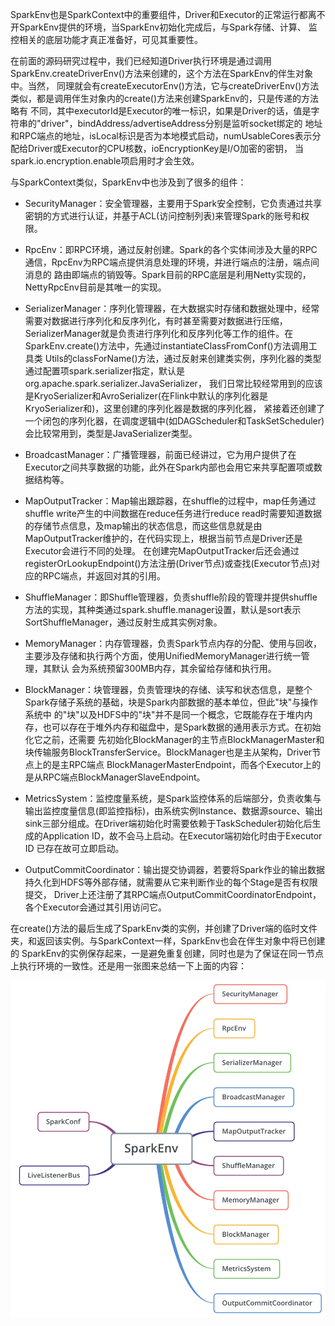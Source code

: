 SparkEnv也是SparkContext中的重要组件，Driver和Executor的正常运行都离不开SparkEnv提供的环境，当SparkEnv初始化完成后，与Spark存储、计算、
监控相关的底层功能才真正准备好，可见其重要性。

在前面的源码研究过程中，我们已经知道Driver执行环境是通过调用SparkEnv.createDriverEnv()方法来创建的，这个方法在SparkEnv的伴生对象中。当然，
同理就会有createExecutorEnv()方法，它与createDriverEnv()方法类似，都是调用伴生对象内的create()方法来创建SparkEnv的，只是传递的方法略有
不同，其中executorId是Executor的唯一标识，如果是Driver的话，值是字符串的"driver"，bindAddress/advertiseAddress分别是监听socket绑定的
地址和RPC端点的地址，isLocal标识是否为本地模式启动，numUsableCores表示分配给Driver或Executor的CPU核数，ioEncryptionKey是I/O加密的密钥，
当spark.io.encryption.enable项启用时才会生效。

与SparkContext类似，SparkEnv中也涉及到了很多的组件：
  * SecurityManager：安全管理器，主要用于Spark安全控制，它负责通过共享密钥的方式进行认证，并基于ACL(访问控制列表)来管理Spark的账号和权限。

  * RpcEnv：即RPC环境，通过反射创建。Spark的各个实体间涉及大量的RPC通信，RpcEnv为RPC端点提供消息处理的环境，并进行端点的注册，端点间消息的
  路由即端点的销毁等。Spark目前的RPC底层是利用Netty实现的，NettyRpcEnv目前是其唯一的实现。

  * SerializerManager：序列化管理器，在大数据实时存储和数据处理中，经常需要对数据进行序列化和反序列化，有时甚至需要对数据进行压缩，
  SerializerManager就是负责进行序列化和反序列化等工作的组件。在SparkEnv.create()方法中，先通过instantiateClassFromConf()方法调用工具类
  Utils的classForName()方法，通过反射来创建类实例，序列化器的类型通过配置项spark.serializer指定，默认是org.apache.spark.serializer.JavaSerializer，
  我们日常比较经常用到的应该是KryoSerializer和AvroSerializer(在Flink中默认的序列化器是KryoSerializer和)，这里创建的序列化器是数据的序列化器，
  紧接着还创建了一个闭包的序列化器，在调度逻辑中(如DAGScheduler和TaskSetScheduler)会比较常用到，类型是JavaSerializer类型。

  * BroadcastManager：广播管理器，前面已经讲过，它为用户提供了在Executor之间共享数据的功能，此外在Spark内部也会用它来共享配置项或数据结构等。

  * MapOutputTracker：Map输出跟踪器，在shuffle的过程中，map任务通过shuffle write产生的中间数据在reduce任务进行reduce read时需要知道数据
  的存储节点信息，及map输出的状态信息，而这些信息就是由MapOutputTracker维护的，在代码实现上，根据当前节点是Driver还是Executor会进行不同的处理。
  在创建完MapOutputTracker后还会通过registerOrLookupEndpoint()方法注册(Driver节点)或查找(Executor节点)对应的RPC端点，并返回对其的引用。

  * ShuffleManager：即Shuffle管理器，负责shuffle阶段的管理并提供shuffle方法的实现，其种类通过spark.shuffle.manager设置，默认是sort表示
  SortShuffleManager，通过反射生成其实例对象。

  * MemoryManager：内存管理器，负责Spark节点内存的分配、使用与回收，主要涉及存储和执行两个方面，使用UnifiedMemoryManager进行统一管理，其默认
  会为系统预留300MB内存，其余留给存储和执行用。

  * BlockManager：块管理器，负责管理块的存储、读写和状态信息，是整个Spark存储子系统的基础，块是Spark内部数据的基本单位，但此"块"与操作系统中
  的"块"以及HDFS中的"块"并不是同一个概念，它既能存在于堆内内存，也可以存在于堆外内存和磁盘中，是Spark数据的通用表示方式。在初始化它之前，还需要
  先初始化BlockManager的主节点BlockManagerMaster和块传输服务BlockTransferService。BlockManager也是主从架构，Driver节点上的是主RPC端点
  BlockManagerMasterEndpoint，而各个Executor上的是从RPC端点BlockManagerSlaveEndpoint。

  * MetricsSystem：监控度量系统，是Spark监控体系的后端部分，负责收集与输出监控度量信息(即监控指标)，由系统实例Instance、数据源source、输出
  sink三部分组成。在Driver端初始化时需要依赖于TaskScheduler初始化后生成的Application ID，故不会马上启动。在Executor端初始化时由于Executor ID
  已存在故可立即启动。

  * OutputCommitCoordinator：输出提交协调器，若要将Spark作业的输出数据持久化到HDFS等外部存储，就需要从它来判断作业的每个Stage是否有权限提交，
  Driver上还注册了其RPC端点OutputCommitCoordinatorEndpoint，各个Executor会通过其引用访问它。

在create()方法的最后生成了SparkEnv类的实例，并创建了Driver端的临时文件夹，和返回该实例。与SparkContext一样，SparkEnv也会在伴生对象中将已创建的
SparkEnv的实例保存起来，一是避免重复创建，同时也是为了保证在同一节点上执行环境的一致性。还是用一张图来总结一下上面的内容：

![SparkEnv初识化](../assets/img/spark/spark-env.png "SparkEnv初识化")